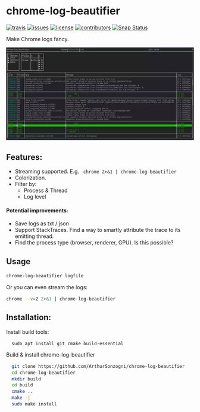 # chrome-log-beautifier
[![travis][badge.travis]][travis]
[![issues][badge.issues]][issues]
[![license][badge.license]][license]
[![contributors][badge.contributors]][contributors]
[![Snap Status][badge.snap]][snap]

[badge.travis]: https://img.shields.io/travis/com/arthursonzogni/chrome-log-beautifier
[badge.issues]: https://img.shields.io/github/issues-raw/arthursonzogni/chrome-log-beautifier
[badge.license]: https://img.shields.io/github/license/arthursonzogni/chrome-log-beautifier?color=black
[badge.contributors]: https://img.shields.io/github/contributors/arthursonzogni/chrome-log-beautifier?color=blue
[badge.snap]: https://build.snapcraft.io/badge/ArthurSonzogni/chrome-log-beautifier.svg

[travis]: https://travis-ci.com/ArthurSonzogni/chrome-log-beautifier
[issues]: https://github.com/ArthurSonzogni/chrome-log-beautifier/issues
[license]: http://opensource.org/licenses/MIT
[contributors]: https://github.com/ArthurSonzogni/chrome-log-beautifier/graphs/contributors
[snap]: https://build.snapcraft.io/user/ArthurSonzogni/chrome-log-beautifier

Make Chrome logs fancy.

![logo](./doc/logo.webp)

## Features:
  - Streaming supported. E.g.  ``` chrome 2>&1 | chrome-log-beautifier```
  - Colorization.
  - Filter by:
    - Process & Thread
    - Log level

#### Potential improvements:
  - Save logs as txt / json
  - Support StackTraces. Find a way to smartly attribute the trace to its emitting thread.
  - Find the process type (browser, renderer, GPU). Is this possible?

## Usage
```bash
chrome-log-beautifier logfile
```
Or you can even stream the logs:
```bash
chrome --v=2 2>&1 | chrome-log-beautifier
```

## Installation:
Install build tools:
```
  sudo apt install git cmake build-essential
```

Build & install chrome-log-beautifier
```bash
  git clone https://github.com/ArthurSonzogni/chrome-log-beautifier
  cd chrome-log-beautifier
  mkdir build
  cd build
  cmake ..
  make -j
  sudo make install
```
